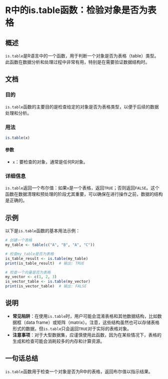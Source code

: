 <!--
Meta Description: # R中的is.table函数：检验对象是否为表格 ## 概述 `is.table`是R语言中的一个函数，用于判断一个对象是否为表格（table）类型。此函数在数据分析和处理过程中非常有用，特别是在需要验证数据结构时。 ## 文档 ### 目的 `is.table`函数的主要目的是检查给定的对象是否...
Meta Keywords: table, true, false, my_table, is_table_result
-->

# R中的is.table函数：检验对象是否为表格

## 概述
`is.table`是R语言中的一个函数，用于判断一个对象是否为表格（table）类型。此函数在数据分析和处理过程中非常有用，特别是在需要验证数据结构时。

## 文档
### 目的
`is.table`函数的主要目的是检查给定的对象是否为表格类型，以便于后续的数据处理和分析。

### 用法
```R
is.table(x)
```
#### 参数
- `x`：要检查的对象，通常是任何R对象。

### 详细信息
`is.table`返回一个布尔值：如果`x`是一个表格，返回`TRUE`；否则返回`FALSE`。这个函数在数据清理和预处理的阶段尤其重要，可以确保在进行操作之前，数据的结构是正确的。

## 示例
以下是`is.table`函数的基本用法示例：

```R
# 创建一个表格
my_table <- table(c("A", "B", "A", "C"))

# 检查my_table是否为表格
is_table_result <- is.table(my_table)
print(is_table_result)  # 输出: TRUE

# 检查一个向量是否为表格
my_vector <- c(1, 2, 3)
is_vector_table <- is.table(my_vector)
print(is_vector_table)  # 输出: FALSE
```

## 说明
- **常见陷阱**：在使用`is.table`时，用户可能会混淆表格和其他数据结构，比如数据框（data frame）或矩阵（matrix）。注意，这些结构虽然也可以存储表格形式的数据，但`is.table`只会返回`TRUE`对于实际的表格对象。
- **注意事项**：对于大型数据集，应谨慎使用此函数，因为在某些情况下，表格的生成和检查可能会消耗较多的内存和计算资源。

## 一句话总结
`is.table`函数用于检查一个对象是否为R中的表格，返回布尔值以指示结果。